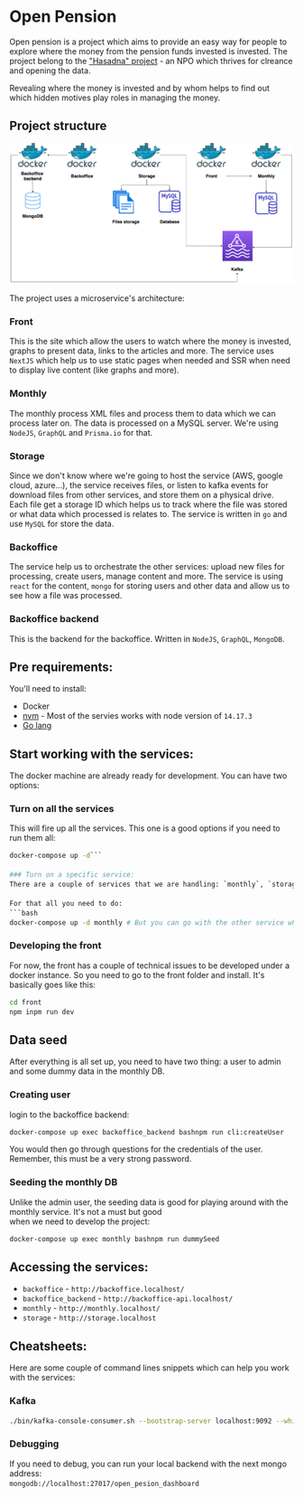 # Open Pension


Open pension is a project which aims to provide an easy way for people to explore where the money from the pension funds invested is invested. The project belong to the ["Hasadna" project](http://www.hasadna.org.il/) - an NPO which thrives for clreance and opening the data.

Revealing where the money is invested and by whom helps to find out which hidden motives play roles in managing the money.

## Project structure
![diagram-improved](assets/diagram-new.png)

The project uses a microservice's architecture:

### Front
This is the site which allow the users to watch where the money is invested, graphs to present data, links to the articles and more. The service uses `NextJS` which help us to use static pages when needed and SSR when need to display live content (like graphs and more).

### Monthly
The monthly process XML files and process them to data which we can process later on. The data is processed on a MySQL server. We're using `NodeJS`, `GraphQL` and `Prisma.io` for that.

### Storage
Since we don't know where we're going to host the service (AWS, google cloud, azure...), the service receives files, or listen to kafka events for download files from other services, and store them on a physical drive.
Each file get a storage ID which helps us to track where the file was stored or what data which processed is relates to. The service is written in `go` and use `MySQL` for store the data.

### Backoffice
The service help us to orchestrate the other services: upload new files for processing, create users, manage content and more. The service is using `react` for the content, `mongo` for storing users and other data and allow us to see how a file was processed.

### Backoffice backend
This is the backend for the backoffice. Written in `NodeJS`, `GraphQL`, `MongoDB`.

## Pre requirements:
You'll need to install:
* Docker
* [nvm](https://github.com/nvm-sh/nvm) -  Most of the servies works with node version of `14.17.3`
* [Go lang](https://golang.org/)

## Start working with the services:
The docker machine are already ready for development. You can have two options:

### Turn on all the services
This will fire up all the services. This one is a good options if you need to run them all:

```bash  
docker-compose up -d```  
  
### Turn on a specific service:  
There are a couple of services that we are handling: `monthly`, `storage`, `monthly`, `backoffice`, `backoffice_bakend`  
  
For that all you need to do:  
```bash  
docker-compose up -d monthly # But you can go with the other service which mentioned above.
```  

### Developing the front
For now, the front has a couple of technical issues to be developed under a docker instance. So you need to go to the front folder and install. It's basically goes like this:
```bash  
cd front
npm inpm run dev
```  

## Data seed

After everything is all set up, you need to have two thing: a user to admin and some dummy data in the monthly DB.

### Creating user
login to the backoffice backend:

```bash  
docker-compose up exec backoffice_backend bashnpm run cli:createUser
```  

You would then go through questions for the credentials of the user. Remember, this must be a very strong password.

### Seeding the monthly DB
Unlike the admin user, the seeding data is good for playing around with the monthly service. It's not a must but good   
when we need to develop the project:

```bash  
docker-compose up exec monthly bashnpm run dummySeed
```  

## Accessing the services:

* `backoffice` - `http://backoffice.localhost/`
* `backoffice_backend` - `http://backoffice-api.localhost/`
* `monthly` - `http://monthly.localhost/`
* `storage` - `http://storage.localhost`

## Cheatsheets:
Here are some couple of command lines snippets which can help you work with the services:

### Kafka
```bash  
./bin/kafka-console-consumer.sh --bootstrap-server localhost:9092 --whitelist '.*'./bin/kafka-topics.sh --bootstrap-server localhost:9092 --list
```  

### Debugging
If you need to debug, you can run your local backend with the next mongo address:  
`mongodb://localhost:27017/open_pesion_dashboard`
 
